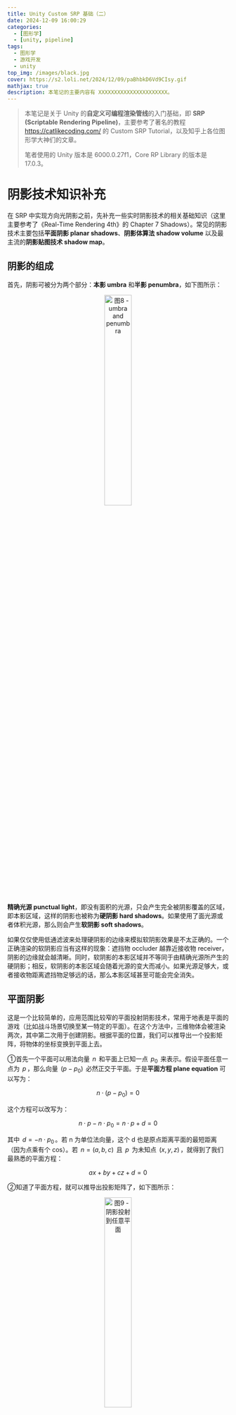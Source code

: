 ```yaml
---
title: Unity Custom SRP 基础（二）
date: 2024-12-09 16:00:29
categories: 
  - [图形学]
  - [unity, pipeline]
tags:
  - 图形学
  - 游戏开发
  - unity
top_img: /images/black.jpg
cover: https://s2.loli.net/2024/12/09/paBhbkD6Vd9CIsy.gif
mathjax: true
description: 本笔记的主要内容有 XXXXXXXXXXXXXXXXXXXXXX。
---
```


> 本笔记是关于 Unity 的**自定义可编程渲染管线**的入门基础，即 **SRP (Scriptable Rendering Pipeline)**，主要参考了著名的教程 https://catlikecoding.com/ 的 Custom SRP Tutorial，以及知乎上各位图形学大神们的文章。  
>    
> 笔者使用的 Unity 版本是 6000.0.27f1，Core RP Library 的版本是 17.0.3。

# 阴影技术知识补充
在 SRP 中实现方向光阴影之前，先补充一些实时阴影技术的相关基础知识（这里主要参考了《Real-Time Rendering 4th》的 Chapter 7 Shadows）。常见的阴影技术主要包括**平面阴影 planar shadows**、**阴影体算法 shadow volume** 以及最主流的**阴影贴图技术 shadow map**。

## 阴影的组成
首先，阴影可被分为两个部分：**本影 umbra** 和**半影 penumbra**，如下图所示：  

<div  align="center">  
<img src="https://s2.loli.net/2024/12/16/zhkS4t928eCTGlY.jpg" width = "35%" height = "35%" alt="图8 - umbra and penumbra"/>
</div>

**精确光源 punctual light**，即没有面积的光源，只会产生完全被阴影覆盖的区域，即本影区域，这样的阴影也被称为**硬阴影 hard shadows**。如果使用了面光源或者体积光源，那么则会产生**软阴影 soft shadows**。

如果仅仅使用低通滤波来处理硬阴影的边缘来模拟软阴影效果是不太正确的。⼀个正确渲染的软阴影应当有这样的现象：遮挡物 occluder 越靠近接收物 receiver，阴影的边缘就会越清晰。同时，软阴影的本影区域并不等同于由精确光源所产生的硬阴影；相反，软阴影的本影区域会随着光源的变大而减小。如果光源足够大，或者接收物距离遮挡物足够远的话，那么本影区域甚⾄可能会完全消失。

## 平面阴影
这是一个比较简单的，应用范围比较窄的平面投射阴影技术，常用于地表是平面的游戏（比如战斗场景切换至某一特定的平面）。在这个方法中，三维物体会被渲染两次，其中第二次用于创建阴影。根据平面的位置，我们可以推导出一个投影矩阵，将物体的坐标变换到平面上去。

①首先一个平面可以用法向量 $\,n\,$ 和平面上已知一点 $\,p_0\,$ 来表示。假设平面任意一点为 $\,p\,$，那么向量 $\,(p - p_0)\,$ 必然正交于平面。于是**平面方程 plane equation** 可以写为：  

$$ n \cdot (p - p_0) = 0 $$

这个方程可以改写为：  

$$ n \cdot p - n \cdot p_0 = n \cdot p + d = 0 $$

其中 $\,d = -n \cdot p_0\,$。若 n 为单位法向量，这个 d 也是原点距离平面的最短距离（因为点乘有个 cos）。若 $\,n = (a, b, c)\,$ 且 $\,p\,$ 为未知点 $\,(x, y, z)\,$，就得到了我们最熟悉的平面方程：  

$$ ax + by + cz + d = 0 $$

②知道了平面方程，就可以推导出投影矩阵了，如下图所示：  

<div  align="center">  
<img src="https://s2.loli.net/2024/12/16/d4i86AsMTcrX2US.png" width = "35%" height = "35%" alt="图9 - 阴影投射到任意平面"/>
</div>

物体的任意一点 v 我们是知道的，那么 p 就等于（推导过程就不放了）：  

$$ p = l - \cfrac {d + n \cdot l} {n \cdot (v - l)}(v - l) $$

而上述方程可以转换为投影矩阵 M，满足 $\,Mv = p\,$：  

$$ M = \begin{bmatrix} n \cdot l + d - l_xn_x & -l_xn_y & -l_xn_z & -l_xd \\ -l_yn_x & n \cdot l + d - l_yn_y & -l_yn_z & -l_yd \\ -l_zn_x & -l_zn_y & n \cdot l + d - l_zn_z & -l_zd \\ -n_x & -n_y & -n_z & n \cdot l \end{bmatrix} $$

③我们只要将这个矩阵应用到要在平面上投射阴影的物体上，然后再将投影后的物体（即阴影）渲染为深色，并且不接收光照即可。

但是在实践中，阴影可能会被渲染到平面的下面去，简单的解决方案则是对投影平面或者阴影进行偏移。另一种方法则是，先绘制投影平面，然后在关闭 z-buffer 的情况下，再去绘制阴影，最后再渲染投射阴影的物体。如果接受阴影的平面是一个有限的矩形，则阴影有可能会绘制到区域外面，此时可能需要通过 stencil buffer 标记出需要接受阴影的部分作为遮罩，这样就可以只让阴影产生在需要产生的平面上。

当然，也可以将阴影渲染到⼀个纹理中，然后再将其应用到平面上，这个纹理其实是⼀种**光照贴图 light map**。对这个纹理使用卷积（即滤波），可以对硬阴影进行模糊来模拟软阴影效果。我们甚至可以在面光源表面上进行采样，将每个采样点作为⼀个精确光源，并各自渲染一张纹理，将所有的这些图像相加并取平均值，便可以生成地面的阴影纹理，这种方法可以用于获取 ground-truth 图像，以便对其他更快算法的质量进行测试对比。

## 阴影体算法
Shadow Volume 这个方法我就大致提一下，其在实际应用中非常少见。它需要利用 stencil buffer 来进行实现。假设从光源沿着模型边缘拉伸至无限远处，在模型下方的部分称为 shadow volume。可以说，位于 shadow volume 内部的物体，在渲染时具有阴影，在 shadow volume 外部的物体，在渲染时没有阴影，如下图：  

<div  align="center">  
<img src="https://s2.loli.net/2024/12/16/1CZi25wOozsSUrx.jpg" width = "40%" height = "40%" alt="图10 - Shadow Volume"/>
</div>

假设从视点观察场景，从视点发出射线到与场景物体相交的过程中，每当射线穿过了 shadow volume 的正面（即面向观察者的一面）时，我们就让计数器加 1；也就是说，每当射线进入阴影区域时，计数器就会增加。每当光线穿过 shadow volume 的背面时，我们便将相同的计数器减 1，这代表了光线从阴影区域中射出。我们会一直持续这个过程，增加或者减少计数器的值，直到光线击中了场景中的物体。此时，如果计数器大于 0，则说明该像素位于阴影中；如果计数器为 0，则说明该像素位于阴影之外。

具体实现方法比较麻烦，需要生成 shadow volume 的几何体，利用两个 pass 分别绘制 shadow volume 几何体的正面和背面，最后再渲染整个场景。就不在这里详细地阐述了，想了解可以查询 z-pass、z-fail 算法。

## 阴影贴图
### 实现原理
这个就是在[《Unity Shader入门精要》读书笔记（三）](https://ybniaobu.github.io/2023/11/22/2023-11-22-UnityShader3/) 的第八章的 Unity 的阴影小节中提到的 Shadow Map 技术，也是之后自定义 SRP 中要实现的方法，那里主要介绍的是如何写 Shader，故介绍得比较简单。Shadow Map 的实现方法里面也提到过，分为两步：  
**①**从光源出发，构造出光源空间，渲染整个场景，将产生阴影的物体的深度写入到 z-buffer 中，就可以得到代表了最靠近光源的物体深度值的**阴影贴图 shadow map**。  
**②**然后在渲染时，我们根据渲染物体的世界坐标，变换到上一阶段的光源空间坐标，得到光源空间深度，再计算出该点在 shadow map 中的 uv 坐标，采样得到深度值并进行比较，如果在光源空间的深度比 shadow map 中的深度要大，就说明该点处在阴影中，否则就说明不在阴影中。

<div  align="center">  
<img src="https://s2.loli.net/2024/12/16/Q6oJmnNrptLfW2k.jpg" width = "50%" height = "50%" alt="图11 - 存储在纹素 a 处深度值大于点 Va 到光源的深度，因此点 Va 会被照亮；点 Vb 相对于光源的深度要大于存储在纹素 b 处的深度值，因此点 Vb 位于阴影中。"/>
</div>

对于聚光灯而言，其有个天然的**光照视锥体 light frustrum**，故使用透视投影渲染阴影贴图，位于视锥体之外的物体都不会被照亮。但对于方向光（平行光）来说，这个光源的视野无限大，要使用正交投影来渲染阴影贴图，我们需要保证其能够看到场景中的所有物体，即光照视锥体至少要包含整个摄像机视锥体。在实践中，对于方向光会有多个不同等级或不同绘制面积的摄像机，以此实现基于距离的阴影等级划分，从而提高阴影的质量，即**级联阴影 cascade shadow maps，CSM**（后面也会介绍）。如果是点光源，为了能保存各个方向的深度值，一般需要使用 cubemap，其核心问题在于避免在每个面的贴图接缝处出现瑕疵。

### Shadow acne
阴影贴图的阴影质量取决于阴影贴图的分辨率以及 zbuffer 的数值精度。在采样阴影贴图时，一个纹素代表着一个小范围区域的深度，从而导致一种交替黑线样式的锯齿问题。这个现象称为**自阴影走样 self-shadow aliasing** 或者**阴影痤疮 shadow acne**，如下图所示：  

<div  align="center">  
<img src="https://s2.loli.net/2024/12/17/efnDVCU5Qo7YjcI.jpg" width = "30%" height = "30%" alt="图12 - shadow acne"/>
</div>

产生这个现象的原因是，阴影贴图受限于分辨率，一定范围内不同的点可能会从阴影贴图采样得到同一个值。比如下图中，每个斜坡代表阴影贴图一个单独的纹理像素。可以看到，一个小范围的特定区域都可能采样得到同一个深度值，而这个特定区域的深度一部分比采样得到的深度大，一部分比采样得到的深度小，从而导致了图片中的条纹样式。

<div  align="center">  
<img src="https://s2.loli.net/2024/12/17/GrFIpwYK4Z7OT6M.png" width = "50%" height = "50%" alt="图13 - shadow acne 的原因"/>
</div>

常见的解决这个问题的方法是**阴影偏移 shadow bias**，又分为**深度偏移 Constant bias/Depth bias**、**斜率偏移 Slope bias/Slope scaled depth bias**、**法线偏移 Normal bias**：  

<div  align="center">  
<img src="https://s2.loli.net/2024/12/17/aCWD5EG27FoyqzT.png" width = "50%" height = "50%" alt="图14 - shadow bias"/>
</div> 

***①Constant bias/Depth bias***  
这个方法就是将阴影贴图的深度添加一个常量（增加深度就是沿着光照方向增加距离），故称为 Constant bias 或 Depth bias。这个方法比较简单，但是仍然可能会在斜平面上产生问题。斜面角度较大，固定的偏移值就越容易产生问题，如下图所示：  

<div  align="center">  
<img src="https://s2.loli.net/2024/12/17/KmPMsCqFYgRB1pH.jpg" width = "55%" height = "55%" alt="图15 - 图中的灰色的竖线代表阴影贴图的像素中心。左图中，如果没有添加偏移，那么蓝色和橙色样本将会被错误地认为处于阴影中，因为与对应的阴影贴图深度相比，它们距离光源更远。中图使用了 Depth bias，但是此时蓝色样本仍然会被认为处于阴影中，因为斜率高需要的偏移量更大。右图中，在构建阴影贴图的时候，会根据斜率，对其偏移量进行修正，即 Slope scaled depth bias。"/>
</div> 

***②Slope bias/Slope scaled depth bias***  
如上所说，表面相对于光源的倾斜角度越大，所需要的偏移量也就越大，所以我们可以将偏移量修正为与光源方向和表面法线之间夹角的正切值 $\,tan \theta\,$（即斜率）成正比，公式如下。但是有个问题就是，当表面和光源呈掠射夹角（90°）时，正切值接近于无限大，故需要为偏移值设置一个最大值。

$$ offset = \cfrac {frustrumSize} {shadowmapSize} * tan(\theta) * Slope\,\,bias $$

frustrumSize 是光源视锥体的大小，其除以 shadowmapSize 就是阴影贴图的一个纹素在世界空间的大小，通常情况下，需要半个纹素的偏移，故可以将 Slope bias 设置为 0.5。

***③Normal bias***  
顾名思义，就是将阴影投射体沿着物体表面的法线偏移，移动的距离与光源方向和表面法线之间夹角的正弦值 $\,sin \theta\,$ 成正比，公式如下。这个操作不仅改变了样本的深度值，还改变了它在阴影贴图上的 uv 值。

$$ offset = \cfrac {frustrumSize} {shadowmapSize} * sin(\theta) * Normal\,\,bias $$

> Unity 的 HDRP 中使用了 Normal bias + Slope scaled depth bias 的设置，UE5 使用了 Constant bias + Slope scaled depth bias。

当然，我们的 bias 值也不能设置得过大，否则会出现的**漏光 light leak** 或者 **Peter Panning** 问题，即物体看起来像是悬浮在表⾯上方一样。

Depth bias 和 Slope scaled depth bias 可以通过硬件实现也可以通过软件实现，比如在 DirectX 中可以在合并输出阶段设置这两个参数以及 DepthBiasClamp（允许的最大深度偏移量），计算过程如下：  

$$ Bias = (float)DepthBias * r + SlopeScaledDepthBias * MaxDepthSlope $$

其中 r 跟深度缓冲区位数有关，比如 24 位，r = 1 / 2^24。

至于 Normal bias 就只能通过软件实现了。添加 bias 可以在生成 shadow map 阶段完成，也可以在阴影计算阶段。生成 shadow map 时，可以在 vertex shader 中通过反向添加 bias 的方式来偏移计算处的 shadow map 深度值，这样在采样阴影时，就无需考虑计算偏移的问题。

### Shadow aliasing
**阴影走样 Shadow aliasing** 泛指阴影贴图中的纹素覆盖大量像素，从而导致的块状阴影问题，如下图所示：  

<div  align="center">  
<img src="https://s2.loli.net/2024/12/17/FkchHlBNsbTE3i8.jpg" width = "30%" height = "30%" alt="图16 - 阴影走样"/>
</div> 

提高阴影贴图的分辨率可以减少块状阴影的出现，但是需要额外的内存开销。其他解决方案有如下一些技术：  

#### 透视变形 perspective warping
这些算法，通过修改光照空间的投影矩阵，试图将光源的采样率与相机的采样率进行更好地匹配，包括透视阴影贴图 perspective shadow map，PSM、梯形阴影贴图 trapezoidal shadow maps，TSM 和光源空间透视阴影贴图 light space perspective shadow map，LiSPSM。这类技术被统称为**透视变形 perspective warping** 方法。这些矩阵扭曲 matrix-warping 算法的一个优点就是，除了对光源的投影矩阵进行修改之外，不需要进行其他额外的工作。

这类方式虽然使用起来简单，但是有很多无法处理的特殊情况，比如观察方向和光照方向完全相同时，这类方式就完全无法发挥作用。而且在摄影机移动时，这种方式非常的不稳定。由于这类方法的应用较少，就不在这里深入讲解相关的原理和实现。

#### 级联阴影 cascade shadow
**级联阴影贴图 cascade shadow maps，CSM** 是目前最常见的提高阴影贴图精度的手段。其实现思想是：将视锥体划分成若干个区域，对于每个划分后的视锥体区域，光源都可以生成一个包裹该区域的视锥体，各自生成一个阴影贴图，并用纹理图集 texture atlas 或纹理数组 texture array 将不同区域的阴影贴图打包成一个较大的纹理对象。

> 随着 **Virtual Texture** 技术的推广，Virtual Shadow Map 技术很有可能是未来的主流方向，建议去额外了解。

<div  align="center">  
<img src="https://s2.loli.net/2024/12/17/SzYQgKfjGr2Edoa.jpg" width = "35%" height = "35%" alt="图17 - CSM"/>
</div> 

在不同的阴影贴图之间划分深度的范围的任务，被称为 **z 划分（z-partitioning）**，其中一种方法是使用对数划分方法，从理论上来说是最佳方案，即满足：  

$$ r = \sqrt[c] {\cfrac{f}{n}} $$

其中 $\,n\,$ 是整个场景视锥体的近裁剪平面，$\,f\,$ 是整个场景视锥体的远裁剪平面；$\,c\,$ 是阴影贴图的数量，$\,r\,$ 是最终生成的比例。比如取 $\,n = 1, f = 1000, c = 3\,$，这样划分出来的三级 CSM 就是 1-10，10-100， 100-1000。但是如果我们这样来划分，最近处 1-10 这个范围的 CSM 划分，物体太少，反而会导致 shadowmap 空间的浪费。因此在实践中，常常会结合对数划分和其他划分手段来使用，或者直接由用户手动设置相应的比例值。

在使用 CSM 时，为了进一步提高算法的效率和质量，可以降低远处 CSM 的更新频率，位于较远处的阴影不需要每帧都进行更新，或者对于静态物体的阴影贴图在帧与帧之间重复使用。比如在原神中，共有八级的 CSM，前四级是每帧都更新的，后四级采用轮流更新的方式，这样相当于每帧更新 5 个等级的 CSM。

#### PCF
对阴影贴图进行简单的扩展就可以获得质量不错的伪软阴影效果，还有抗锯齿的功能。比如**百分比接近滤波 Percentage-Closer Filtering，PCF** 技术，其原理就是在对阴影贴图采样时，检索 4 个最近的样本，先将它们与表面深度进行比较，然后在对比较的结果 0 或 1 进行插值，这种过滤的结果会产生人为的软阴影。

现在的图形 API 都直接提供周围四点采样的加权 PCF 深度测试，比如 DirectX 的 `SampleCmpLevelZero` 且采样器选择 Linear 的过滤器。但是硬件的实现只采样 2 × 2 的像素点，仍然不够解决锯齿问题，此时可以再使用软件的实现将采样点范围扩大并增加采样点的个数，一种常见的解决方案是使用一个预先计算好的**泊松分布 Poisson distribution** 来对区域进行采样。为了使结果进一步平滑，还可以对采样点位置进行旋转，这样每两个相邻的像素点，采样的模式都是不同的，可以有效地平滑半影区域。  

<div  align="center">  
<img src="https://s2.loli.net/2024/12/18/1CrZqidpjaoPYUv.png" width = "50%" height = "50%" alt="图18 - 左图展示了 4 × 4 最近邻采样的 PCF 结果；圆盘中展示的是包含了 12 个点的泊松分布，使用这个分布对阴影贴图进行采样，获得第二张图。在第三张图中，采样模式围绕中心进行逐像素的随机旋转。"/>
</div>

PCF 会有如下几个问题：①自阴影问题（阴影痤疮）和漏光问题（Peter Panning）在 PCF 中会变得更加糟糕，需要手动调整各种偏移量；②由于每个采样区域的宽度保持不变，因此阴影会表现出均匀柔和的外观，即所有阴影区域都具有相同的半影宽度。它在某些情况下是可以接受的，但是在遮挡物和接收物相接触的地方，会表现得不太合理。

#### PCSS
**百分比接近软阴影 percentage-closer soft shadow，PCSS**，是目前比较主流的实时软阴影技术。本质上是 PCF 的扩展，PCF 的阴影区域具有相同的半影宽度，而 PCSS 试图通过计算阴影到遮挡物和光源距离，来决定采样区域的宽度，从而达到可变宽度的软阴影效果，其方程如下：  

$$ w_{Penumbra} = w_{Light} \cfrac {d_r - d_o} {d_o} $$

这个公式其实就是相似三角形，$\,d_r\,$ 是接受物到光源的距离，$\,d_o\,$ 是遮挡物到光源的平均距离，$\,w_{Light}\,$ 是光源的长度，$\,w_{Penumbra}\,$ 是半影的宽度。计算出采样区域的宽度后，根据它来动态调整采样的数量和滤波核的大小。PCSS 本身解决的问题是使用点光源模拟面光源的效果，因为本身点光源只会产生硬阴影，而使用面光源来生成 Shadow Map 存在着诸多困难。因此这里光源的宽度其实取决于渲染时假想的面光源宽度。

#### 过滤阴影贴图
这类方法都是对阴影贴图进行预过滤来得到软阴影效果。常见的有如下几种技术：**方差阴影贴图 variance shadow map，VSM**、**卷积阴影贴图 convolution shadow map，CSM**、**指数阴影贴图 Exponential Shadow Map，ESM**。对这些技术有兴趣可以看看这篇文章： https://developer.download.nvidia.com/presentations/2008/GDC/GDC08_SoftShadowMapping.pdf 。

这些技术的具体实现逻辑就不在这里阐述了。总之，对阴影贴图进行过滤可以被认为是一种廉价形式的 PCF，它只需要很少的样本。与 PCF 一样，这样产生的阴影具有恒定的半影宽度。这些滤波方法还可以与 PCSS 一起使用，从而提供可变宽度的半影效果。

#### Contact shadow
**接触阴影 Contact shadow** 主要是阴影贴图的一个补充，它是一个屏幕空间技术，contact shadow 会 raymarching 采样 depth buffer 一段很小的距离，来补充阴影效果。接触阴影也可以缓解 bias 导致的物体底部漏光问题。

另外一个使用场景是配合视差贴图，使用视差贴图时，阴影贴图没法精确地计算出相应的偏移值，使用 contact shadow 能补充地面的遮挡关系。

### 屏幕空间阴影贴图
屏幕空间阴影的实现是延迟渲染里面阴影的常见实现方法。延迟渲染中的光照计算绝大部分都是在屏幕空间里进行的，同样也包括阴影，实现主要有这么几个步骤：  
①首先得到从当前摄像机处观察到的深度纹理，在延迟渲染里这张深度图本来就有；  
②然后再从光源出发得到从该光源处观察到的深度纹理，也被称为这个光源的阴影贴图；  
③然后在屏幕空间做一次阴影收集计算 Shadows Collector，这次计算会得到一张屏幕空间阴影纹理。这个过程概括来说就是把每一个像素根据它在摄像机深度纹理中的深度值得到世界空间坐标，再把它的坐标从世界空间转换到光源空间中，和光源的阴影贴图里面的深度值对比，如果大于，那么就说明光源无法照到，在阴影内；  
④最后，在正常渲染物体为它计算阴影的时候，只需要按照当前处理的 fragment 在屏幕空间中的位置对屏幕空间阴影图采样就可以了。

# 方向光阴影
这里只实现方向光（平行光）的阴影，点光灯和聚光灯在后面的章节。

## 阴影贴图设置
教程中使用 texture atlas 来实现 cascade shadow（我会在之后自己的实现中会改为 texture array），就是将一张贴图分为多个 tiles，如下图所示（假设 4 个平行光以及 4 级联级阴影）：  

<div  align="center">  
<img src="https://s2.loli.net/2024/12/18/2aSADU1GTNnC9yR.png" width = "35%" height = "35%" alt="图19 - Shadow atlas"/>
</div> 

所以我们要先在 RenderPipelineAsset 中提供相关参数，让我们可以更改阴影贴图的相关设置（阴影质量相关参数在后面的小节里）。这些参数有：最大阴影距离、Shadow atlas 的分辨率、联级阴影的级数以及每级的比例、阴影的淡出、联级阴影的淡出。

``` C#
public enum TextureSize 
{
    _256 = 256, _512 = 512, _1024 = 1024,
    _2048 = 2048, _4096 = 4096, _8192 = 8192
}

[Min(0.0f)] public float maxShadowDistance = 100.0f;
public TextureSize directionalShadowAtlas = TextureSize._1024;
[Range(1, 4)] public int cascadeCount = 4;
[Range(0f, 1f)] public float spiltRatio1 = 0.1f, spiltRatio2 = 0.25f, spiltRatio3 = 0.5f;
[Range(0.001f, 1f)] public float distanceFade = 0.1f;
[Range(0.001f, 1f)] public float cascadeFade = 0.1f;
```

因为方向光是正交投影，理论上可以看到场景内的所有东西，所以我们需要给它个最大阴影距离来确定正交投影矩阵的大小。而联级阴影的级数就是对最大阴影距离的划分来确定各级的正交投影矩阵。阴影的距离淡出和联级阴影淡出是为了防止阴影在最大阴影距离的时候突然消失而感到突兀。

有了最大阴影距离，我们需要将这个参数传递给 `ScriptableCullingParameters`，以便让 `ScriptableRenderContext.Cull()` 执行剔除操作，如下：  

``` C#
if (!camera.TryGetCullingParameters(out ScriptableCullingParameters cullingParameters)) return;
cullingParameters.shadowDistance = Mathf.Min(m_Asset.maxShadowDistance, camera.farClipPlane);
m_Data.cullingResults = m_Data.context.Cull(ref cullingParameters);
```

因为阴影若超过远裁切平面的范围不管怎么样都看不到，故传递进 `maxShadowDistance` 和 `farClipPlane` 的较小值。`ScriptableCullingParameters` 的其他参数建议去官方文档好好看看。

## Cascade Shadow Maps 的实现
### 实现原理
理论上来说，我们要先将摄像头放到方向光源上并计算光源的 view matrix 和 projection matrix，然后在渲染阴影贴图使用光源的 VP 矩阵。渲染完成后，还需要将光源 VP 矩阵传递给 Shader，以便将像素转换至光源空间中，并在阴影贴图采样做对比。但是现在阴影贴图被分为了多个块，采样点需要更改，所以我们需要对光源 VP 矩阵进行修改。

我们可以通过 Unity 的一个黑盒 API `CullingResults.ComputeDirectionalShadowMatricesAndCullingPrimitives()` 计算出来光源的 VP 矩阵，假设它为 $\,m\,$。世界空间像素经过光源空间的 VP 矩阵，得到的是裁切空间的坐标，且 x、y、z 分量范围都是 [-1, 1]，不需要透视除法，因为是正交投影。首先我们要先将裁切空间的坐标，转换至屏幕空间的坐标（阴影贴图的 uv 坐标）以便采样，就是将 x、y、z 值从 [-1, 1] 映射至 [0, 1]，即先乘 0.5 再加上 0.5，本质上就是个缩放加平移矩阵：  

$$ \begin{bmatrix} 1 & 0 & 0 & 0.5 \\ 0 & 1 & 0 & 0.5 \\ 0 & 0 & 1 & 0.5 \\ 0 & 0 & 0 & 1 \end{bmatrix} \begin{bmatrix} 0.5 & 0 & 0 & 0 \\ 0 & 0.5 & 0 & 0 \\ 0 & 0 & 0.5 & 0 \\ 0 & 0 & 0 & 1 \end{bmatrix} \begin{bmatrix} m_{00} & m_{01} & m_{02} & m_{03} \\ m_{10} & m_{11} & m_{12} & m_{13} \\ m_{20} & m_{21} & m_{22} & m_{23} \\ m_{30} & m_{31} & m_{32} & m_{33} \end{bmatrix} = \begin{bmatrix} 0.5m_{00} + 0.5m_{30} & 0.5m_{01} + 0.5m_{31} & 0.5m_{02} + 0.5m_{32} & 0.5m_{03} + 0.5m_{33} \\ 0.5m_{10} + 0.5m_{30} & 0.5m_{11} + 0.5m_{31} & 0.5m_{12} + 0.5m_{32} & 0.5m_{13} + 0.5m_{33} \\ 0.5m_{20} + 0.5m_{30} & 0.5m_{21} + 0.5m_{31} & 0.5m_{22} + 0.5m_{32} & 0.5m_{23} + 0.5m_{33} \\ m_{30} & m_{31} & m_{32} & m_{33} \end{bmatrix} $$  

我们可以弄一个 Utility 的静态类，专门存储这类函数：  

``` C#
public static Matrix4x4 GetWorldToDirLightScreenMatrix(Matrix4x4 vp)
{
    if (SystemInfo.usesReversedZBuffer)
    {
        vp.m20 = -vp.m20;
        vp.m21 = -vp.m21;
        vp.m22 = -vp.m22;
        vp.m23 = -vp.m23;
    }
    
    vp.m00 = 0.5f * (vp.m00 + vp.m30);
    vp.m01 = 0.5f * (vp.m01 + vp.m31);
    vp.m02 = 0.5f * (vp.m02 + vp.m32);
    vp.m03 = 0.5f * (vp.m03 + vp.m33);
    vp.m10 = 0.5f * (vp.m10 + vp.m30);
    vp.m11 = 0.5f * (vp.m11 + vp.m31);
    vp.m12 = 0.5f * (vp.m12 + vp.m32);
    vp.m13 = 0.5f * (vp.m13 + vp.m33);
    vp.m20 = 0.5f * (vp.m20 + vp.m30);
    vp.m21 = 0.5f * (vp.m21 + vp.m31);
    vp.m22 = 0.5f * (vp.m22 + vp.m32);
    vp.m23 = 0.5f * (vp.m23 + vp.m33);
    
    return vp;
}
```

需要注意的是，要判断一下是否开启了 Reversed-Z，若开启了需要翻转一下 vp 矩阵的第三列。接下来就是对阴影贴图进行切分，本质上还是进行了一次缩放和平移，我们只对 x、y 值进行缩放和平移，不能改变 z 值，因为不能改变深度：  

$$ \begin{bmatrix} scale & 0 & 0 & offset \\ 0 & scale & 0 & offset \\ 0 & 0 & 1 & 0\\ 0 & 0 & 0 & 1 \end{bmatrix} \begin{bmatrix} m_{00} & m_{01} & m_{02} & m_{03} \\ m_{10} & m_{11} & m_{12} & m_{13} \\ m_{20} & m_{21} & m_{22} & m_{23} \\ m_{30} & m_{31} & m_{32} & m_{33} \end{bmatrix} = \begin{bmatrix} scale \times m_{00} + offset \times m_{30} & \cdots & \cdots & scale \times m_{03} + offset \times m_{33} \\ scale \times m_{10} + offset \times m_{30} & \cdots & \cdots & scale \times m_{13} + offset \times m_{33} \\ m_{20} & m_{21} & m_{22} & m_{23} \\ m_{30} & m_{31} & m_{32} & m_{33} \end{bmatrix} $$

写成函数如下：  

``` C#
public static Matrix4x4 GetWorldToTiledDirLightScreenMatrix(Matrix4x4 vp, Vector2 offset, float scale = 1.0f)
{
    Matrix4x4 vps = GetWorldToDirLightScreenMatrix(vp);
    
    vps.m00 = vps.m00 * scale + offset.x * vps.m30;
    vps.m01 = vps.m01 * scale + offset.x * vps.m31;
    vps.m02 = vps.m02 * scale + offset.x * vps.m32;
    vps.m03 = vps.m03 * scale + offset.x * vps.m33;
    vps.m10 = vps.m10 * scale + offset.y * vps.m30;
    vps.m11 = vps.m11 * scale + offset.y * vps.m31;
    vps.m12 = vps.m12 * scale + offset.y * vps.m32;
    vps.m13 = vps.m13 * scale + offset.y * vps.m33;
    
    return vps;
}
```

我们可以计算阴影贴图的各个 tile 的变换矩阵后。接下来就是我们如何切分阴影贴图，并传递相关数据给 Shader ，以便采样 Shadow Atlas，毕竟我们要传递多个矩阵。

### CPU 中具体实现
首先要设定需要有多少个方向光能投射阴影，教程里假设最大方向光数量跟最大能投射阴影的方向光数量是一致的，即 4 个方向光都能投射阴影。再加上最多 4 个联级阴影级数，最大一共 16 个 tiles。故我们需要以下额外的参数以便传递给 Shader：  

``` C#
private const int m_MaxCascadeCount = 4;

private static int m_DirLightShadowDataId = Shader.PropertyToID("_DirectionalLightShadowData");
private static int m_DirShadowMapID = Shader.PropertyToID("_DirectionalShadowMap");
private static int m_DirShadowMatricesID = Shader.PropertyToID("_DirectionalShadowMatrices");
private static int m_CascadeCountID = Shader.PropertyToID("_CascadeCount");
private static int m_CascadeCullingSpheresID = Shader.PropertyToID("_CascadeCullingSpheres");
private static int m_ShadowDistanceFadeID = Shader.PropertyToID("_ShadowDistanceFade");

private Vector4[] m_DirLightShadowData = new Vector4[m_MaxDirLightCount];
private Matrix4x4[] m_DirShadowMatrices = new Matrix4x4[m_MaxDirLightCount * m_MaxCascadeCount];
private Vector4[] m_CascadeCullingSpheres = new Vector4[m_MaxCascadeCount];

struct ShadowingDirLight
{
    public int visibleLightIndex;                   
}
private int m_ShadowingDirLightCount;     
private ShadowingDirLight[] m_ShadowingDirLights = new ShadowingDirLight[m_MaxDirLightCount];
```

参数说明：  
①`m_MaxCascadeCount` 即最大级联阴影级数；   
②`_DirectionalLightShadowData` 是个向量数组，记录的是每盏方向光的一些阴影信息，x 记录该盏方向光的阴影强度，y 记录的是它在阴影贴图的 tiles 起始序号，比如说它是第二盏方向光，设定阴影联级级数为 4，那么它的起始位置为 4。zw 暂时没有信息，在阴影质量小节会添加；  
③`_DirectionalShadowMatrices` 就是上面提到的修改过的光源 VP 矩阵，一共最多可能要传递 16 个矩阵，一个 tile 一个矩阵；  
④`_CascadeCount` 指我们在 Asset 设置的阴影联级级数，和最大级联阴影级数不是一个数字，最大永远是 4；  
⑤`_CascadeCullingSpheres` 存放的是每个阴影联级级数的剔除球的中心位置（x、y、z）以及半径（w）。剔除球是 Unity 用来决定每个级数的具体覆盖范围的，也是用来决定采样哪个 tile 的依据，故需要传递至 Shader。之后也会提到；  
⑥`_ShadowDistanceFade` 的 x 存放最大阴影距离的倒数，y 存放 distanceFade 的倒数，z 存放 cascadeFade 的一个方程式结果，w 暂时没有信息；  
⑦`m_ShadowingDirLightCount` 是用来记录有多少方向光投射阴影，在场景中可能有 3 盏方向光，但只有 2 盏投射阴影。而 `ShadowingDirLight` 则是记录每盏投射阴影的方向光的一些信息的，包含它在所有可见光中的序号，方便我们索引到方向光的某些参数。其他信息在阴影质量小节会添加。

***一、首先记录并传递 `_DirectionalLightShadowData`***  
我们可以在方向光章节的 `SetupDirectionalLights()` 函数中做这件事情，上个章节遍历了所有可见光 visibleLights，当可见光为方向光时，记录下来方向光的方向和颜色，然后传递给 Shader。我们同样在遍历可见光的循环内，判断可见光为方向光后，判断可见方向光是否开启了阴影、阴影强度是否不为 0、以及可见光是否能影响到开启了阴影投射的物体。若是，则认为它是投影阴影的方向光 ShadowingDirLight，并记录下它的可见光序号。同时在 m_DirLightShadowData 中，记录它的阴影强度和 tiles 起始序号，如下：  

``` C#
private void SetupDirectionalLights(YRenderPipelineAsset asset, ref PipelinePerFrameData data)
{
    ...
    m_ShadowingDirLightCount = 0;
    for (int i = 0; i < visibleLights.Length; i++)
    {
        ...
        if (visibleLight.lightType == LightType.Directional)
        {
            if (visibleLight.light.shadows != LightShadows.None 
                && visibleLight.light.shadowStrength > 0f
                && data.cullingResults.GetShadowCasterBounds(i, out Bounds outBounds))
            {
                m_ShadowingDirLights[m_ShadowingDirLightCount] = new ShadowingDirLight 
                {
                    visibleLightIndex = i
                };
                
                m_DirLightShadowData[m_DirLightCount] = new Vector2(visibleLight.light.shadowStrength, 
                    asset.cascadeCount * m_ShadowingDirLightCount);
                m_ShadowingDirLightCount++;
            }
            else
            {
                m_DirLightShadowData[m_DirLightCount] = Vector2.zero;
            }
                
            ...
        }
    }
    
    ...
    data.buffer.SetGlobalVectorArray(m_DirLightShadowDataId, m_DirLightShadowData);
}
```

`CullingResults.GetShadowCasterBounds()` API 判断光源是否影响到了开启了阴影投射的物体，它的输出参数返回包含了所有阴影投射的物体的 AABB 包围盒，我们用不到这个参数。`m_DirLightShadowData` 里的数据根据方向光的序号保存的，所以在 Shader 里使用时也要根据方向光的序号获取。当方向光没开启阴影等，`m_DirLightShadowData` 对应的数据都为 0。

***二、创建 Shadow Atlas：`_DirectionalShadowMap`***  
我们要新写一个 `RenderToDirShadowMap` 函数，并在 RenderPipeline 脚本的 `Render()` 方法中调用它。在这个函数中我们要先调用 `CommandBuffer.GetTemporaryRT()` 创建一个临时的 render texture 用于渲染出阴影贴图，然后把它设置为 RenderTarget，设置好后，别忘了 ClearRenderTarget：  

``` C#
private void RenderToDirShadowMap(YRenderPipelineAsset asset, ref PipelinePerFrameData data)
{
    if (m_ShadowingDirLightCount > 0)
    {
        data.buffer.GetTemporaryRT(m_DirShadowMapID, 
            asset.directionalShadowAtlas, asset.directionalShadowAtlas, 
            32, FilterMode.Bilinear, RenderTextureFormat.Shadowmap);
        
        data.buffer.SetRenderTarget(
            new RenderTargetIdentifier(m_DirShadowMapID),
            RenderBufferLoadAction.DontCare, RenderBufferStoreAction.Store
        );
    
        data.buffer.ClearRenderTarget(true, false, Color.clear);
    }
    else
    {
        //这部分可以不要
        data.buffer.GetTemporaryRT(m_DirShadowMapID, 
            1, 1, 32, FilterMode.Bilinear, RenderTextureFormat.Shadowmap);
    }
}
```

上述代码中 `CommandBuffer.GetTemporaryRT()` 传入 shader 参数的 ID 后，会将这个临时的 RT 设置为 ID 对应的 shader 全局变量。参数 32 设置的是深度缓冲的位数（比特），可以设置为 0、16、24、32，我们希望阴影贴图的精度高，所以设置为 32 位。Render Texture 的类型可以设置为 `RenderTextureFormat.Shadowmap` 或者 `RenderTextureFormat.Depth`，两者的区别在于 Unity 认为 shadowmap 类型的 Render Texture 只需要比较，不需要获取深度值，因此以 ShadowMap 类型创建的 RT，其采样器会设置为比较采样器（后面会提到），有些显卡可能不支持比较采样器。而且之后做 PCFF 的时候需要获取深度值，所以我认为使用 `RenderTextureFormat.Depth` 会更好一点。还有就是，临时 RT 虽然会在最终执行完所有 CommandBuffer 自动释放，但是最好还是使用 `CommandBuffer.ReleaseTemporaryRT()` 函数手动释放资源。

如果场景中没有投射阴影的方向光，理论上我们可以不生成阴影贴图，但是这样做会导致 WebGL 2.0 出问题，因为 WebGL 2.0 将纹理和采样器绑定到了一起，如果加载了 Shader 但是少了一张贴图，而默认的贴图和阴影采样器并不兼容，所以就会产生错误。为了避免错误，可以设置一个 1 × 1 的阴影贴图。如果不需要支持 WebGL 2.0 可以直接去掉这段代码。

`CommandBuffer.SetRenderTarget()` 中的参数 `RenderBufferLoadAction` 设置的是当 RenderTarget 加载时候的行为，可以选择 Load、Clear、DontCare，我们不在乎 RenderTarget 的初始状态，因为我们之后会立即 ClearRenderTarget，故选择 `RenderBufferLoadAction.DontCare`；而参数 `RenderBufferStoreAction` 因为我们需要保留阴影信息，所以选择 `RenderBufferStoreAction.Store`。至于 `CommandBuffer.ClearRenderTarget()` 清除深度缓冲即可。

***三、渲染至 Shadow Atlas***  
设置好 Render Target 后，我们要创建并提交绘制指令，因为要对多个方向光的每个 cascade 进行绘制，可以通过一个循环来遍历所有投影阴影的方向光进行多次绘制，如下：  

``` C#
data.buffer.ClearRenderTarget(true, false, Color.clear);
                
for (int i = 0; i < m_ShadowingDirLightCount; i++) 
{
    RenderToDirShadowMapTile(asset,ref data, i);
}
```

在 `RenderToDirShadowMapTile()` 这个函数中，我们首先要创建一个 `ShadowDrawingSettings` 的结构体，以便在后面传递给 `ScriptableRenderContext.CreateShadowRendererList()` 方法，之后再利用一个循环遍历设定的阴影联级级数，调用 `CullingResults.ComputeDirectionalShadowMatricesAndCullingPrimitives()` 对每个级数计算对应的光照空间下的 VP 矩阵以及阴影联级对视锥体的一个划分数据 `ShadowSplitData`。之后就是计算并设置绘制区域，传递给 Shader 数据，将计算出来的 VP 矩阵设置好后调用渲染指令 `DrawRendererList`，代码如下：  

``` C#
private void RenderToDirShadowMapTile(YRenderPipelineAsset asset, ref PipelinePerFrameData data, int shadowingDirLightIndex)
{
    ShadowingDirLight shadowingDirLight = m_ShadowingDirLights[shadowingDirLightIndex];
    ShadowDrawingSettings shadowDrawingSettings = 
        new ShadowDrawingSettings(data.cullingResults, shadowingDirLight.visibleLightIndex);
    
    int tilesCount = asset.cascadeCount * m_ShadowingDirLightCount;
    int split = tilesCount <= 1 ? 1 : tilesCount <= 4 ? 2 : 4;
    int tileSize = asset.directionalShadowAtlas / split;
    int cascadeCount = asset.cascadeCount;
    Vector3 ratios = asset.SpiltRatios;
    
    for (int i = 0; i < cascadeCount; i++)
    {
        data.cullingResults.ComputeDirectionalShadowMatricesAndCullingPrimitives(
            shadowingDirLight.visibleLightIndex, i, cascadeCount, ratios, tileSize, 0f,
            out Matrix4x4 viewMatrix, out Matrix4x4 projectionMatrix, out ShadowSplitData splitData);
        shadowDrawingSettings.splitData = splitData;

        if (shadowingDirLightIndex == 0)
        {
            Vector4 cullingSphere = splitData.cullingSphere;
            cullingSphere.w *= cullingSphere.w;
            m_CascadeCullingSpheres[i] = cullingSphere;
        }
        
        int tileIndex = shadowingDirLightIndex * cascadeCount + i;
        Vector2 tileOffset = new Vector2(tileIndex % split, tileIndex / split);
        data.buffer.SetViewport(new Rect(
            tileOffset.x * tileSize, tileOffset.y * tileSize, tileSize, tileSize
        ));

        m_DirShadowMatrices[tileIndex] = ShadowUtility.GetWorldToTiledDirLightScreenMatrix(
            projectionMatrix * viewMatrix, tileOffset / split, 1.0f / split);
        
        data.buffer.SetViewProjectionMatrices(viewMatrix, projectionMatrix);
        RendererList shadowRendererList = data.context.CreateShadowRendererList(ref shadowDrawingSettings);
        data.buffer.DrawRendererList(shadowRendererList);
    }
}
```

①`ShadowDrawingSettings` 描述了使用哪个阴影划分的数据或者设置（splitData）来渲染哪个投射阴影的方向光（visibleLightIndex）。`splitData` 在遍历阴影联级的循环中赋值。这个 `ShadowDrawingSettings.splitData` API 在 Unity 6 中已经被废弃了，虽然仍然可以使用，但 Unity 6 中建议使用 `ScriptableRenderContext.CullShadowCasters()`，之所以换 API 是因为上面的代码阴影剔除（划分）和阴影绘制的工作是在一起的，而新 API 将这两个工作分开进行了。我会在之后自己的实现中修改这部分代码；  
②`tilesCount` 就是 Shadow Atlas 中 tiles 的总数，根据 tiles 的总数判断需要将 Shadow Atlas 划分几次，即 `split`。然后计算出每个 tile 的分辨率 `tileSize`；  
③`CullingResults.ComputeDirectionalShadowMatricesAndCullingPrimitives()` 的主要工作就是对视锥体进行划分，因为方向光是正交投影，它使用多个级数的正交投影的裁切空间立方体对视锥体进行划分，并返回指定级数的裁切空间立方体的相关数据，比如 VP 矩阵，和阴影划分数据 `ShadowSplitData`。这个函数需要的参数我就不详细说明了，具体查看官方文档；  
④我们在 Shader 中通过 `ShadowSplitData` 中的 `cullingSphere` 数据来判断具体采样 Shadow Atlas 的哪个 tile。利用像素点距离球心的距离，跟 cullingSphere.w 球的半径做比较，所以在这里将球的半径平方处理，以减少 Shader 中开平方的性能消耗。`cullingSphere` 就是包含在不同级联阴影级数的裁切空间立方体内的球体，主要目的就是让我们区分采样的范围，如下图；  

<div  align="center">  
<img src="https://s2.loli.net/2024/12/25/8DBFRQ2VIP7AXYJ.png" width = "30%" height = "30%" alt="图20 - Shadow Culling/Split Sphere"/>
</div> 

⑤接下来就是通过 `CommandBuffer.SetViewport()` 来设置每个 tile 在 Shadow Atlas 上的具体渲染区域，`tileIndex` 是每个 tile 的序号，通过序号可以算出每个 tile 的偏移位置，即 `tileOffset`；  
⑥`m_DirShadowMatrices` 就是在实现原理中所说的对矩阵的平移和缩放，调用我们自己写的方法即可；  
⑦最后就是设置渲染矩阵，创建 shadowRendererList 并渲染。这样子经过多次投射阴影方向光的多次 tile 的绘制，就能绘制出整张 Shadow Atlas 了。

渲染指令都处理完毕后，要在 `RenderToDirShadowMap` 函数的最后，传递数据给 Shader:  

``` C#
data.buffer.SetGlobalInt(m_CascadeCountID, asset.cascadeCount);
data.buffer.SetGlobalVectorArray(m_CascadeCullingSpheresID, m_CascadeCullingSpheres);
data.buffer.SetGlobalMatrixArray(m_DirShadowMatricesID, m_DirShadowMatrices);
```

### GPU 中具体实现
***一、ShadowCaster Pass***  
因为 `DrawRendererList(shadowRendererList)` 只会将拥有 ShadowCaster Pass 的物体渲染进阴影贴图，所以我们需要定义这个 pass。在这个 pass 中只需要将深度信息渲染进阴影贴图，所以只需要在顶点着色器做坐标变换即可。像素着色器不用返回任何东西，因为我们不用输出颜色，所以也不需要 SV_TARGET 语义。一个最简单的 ShadowCaster Pass 如下：  

``` C
#ifndef YPIPELINE_SHADOW_CASTER_PASS_INCLUDED
#define YPIPELINE_SHADOW_CASTER_PASS_INCLUDED

#include "../ShaderLibrary/Core/YPipelineCore.hlsl"

struct Attributes 
{
    float4 positionOS   : POSITION;
};

struct Varyings
{
    float4 positionHCS  : SV_POSITION;
};

Varyings ShadowCasterVert(Attributes IN)
{
    Varyings OUT;
    OUT.positionHCS = TransformObjectToHClip(IN.positionOS.xyz);
    return OUT;
}

void ShadowCasterFrag(Varyings input)
{
    
}

#endif
```

同时在 Shader 中要设置其 light mode 为 ShadowCaster：

    Pass
    {
        Tags { "LightMode" = "ShadowCaster" }

        ColorMask 0

        HLSLPROGRAM
        #pragma target 3.5
        
        #pragma vertex ShadowCasterVert
        #pragma fragment ShadowCasterFrag
        
        #include "../ShaderPass/ShadowCasterPass.hlsl"
        ENDHLSL
    }


***二、Shadow sampling***  
我们在 ShaderLibrary 中创建一个 ShadowsLibrary.hlsl 的文件，用于存放采样阴影贴图、计算阴影衰减等函数，方便我们在计算光照时使用。首先我们得在 YPipelineInput.hlsl 中定义几个变量和 CPU 传入的参数匹配：  

    define MAX_CASCADE_COUNT 4

    TEXTURE2D_SHADOW(_DirectionalShadowMap);
    SAMPLER_CMP(sampler_linear_clamp_compare_DirectionalShadowMap);

    CBUFFER_START(Shadows)
        float4 _DirectionalLightShadowData[MAX_DIRECTIONAL_LIGHT_COUNT];
        float4 _CascadeCullingSpheres[MAX_CASCADE_COUNT];
        float4x4 _DirectionalShadowMatrices[MAX_DIRECTIONAL_LIGHT_COUNT * MAX_CASCADE_COUNT];
        float4 _ShadowDistanceFade;
        int _CascadeCount;
    CBUFFER_END

CBuffer 中的参数之前都有提到过就不重复说明了。这里定义了一张阴影贴图和对应的比较采样器，`TEXTURE2D_SHADOW` 宏在大部分平台上都是 Texture2D，`SAMPLER_CMP` 则是创建 `SamplerComparisonState` 采样器的宏，比较采样器则是用于比较采样，即 `SampleCmp` 或 `SampleCmpLevelZero` 。这两个方法将采样一块纹素区域，对于每个纹素，将其采样出来的深度值与给定比较值进行比较，返回 0 或者 1，最后将这些纹素的每个 0 或 1 结果通过设定的纹理过滤模式混合在一起返回给着色器。比如我们设定的 linear，就是检索 4 个最近的样本进行插值混合，之前的阴影技术知识补充的 PCF 中也有提到过。

接下来在 ShadowsLibrary.hlsl 定义几个函数，首先是坐标变换函数，根据所在 tile 的序号将世界坐标转换到指定 tile 的阴影贴图坐标：  

    float3 TransformWorldToTiledShadowCoord(float3 positionWS, int tileIndex)
    {
        float3 positionTSS = mul(_DirectionalShadowMatrices[tileIndex], float4(positionWS, 1.0)).xyz;
        return positionTSS;
    }

拿到 Tiled Shadow Space（TSS）的坐标后就可以采样阴影贴图了，使用宏 `SAMPLE_TEXTURE2D_SHADOW`，它在大部分平台中等价于 `_DirectionalShadowMap.SampleCmpLevelZero(sampler, positionTSS.xy, positionTSS.z)`，即拿 positionTSS.xy 采样阴影贴图得到深度值，跟计算出来的光源空间的深度值 positionTSS.z 做比较，返回 0 或者 1。函数如下：  

> directX 中可以对 SamplerComparisonState 设置比较函数，通常设置为 LESS_EQUAL，即第三个参数 <= 采样值时返回 1。Unity 的默认情况下也是如此，即 positionTSS.z 小于等于采样阴影贴图得到的深度值时返回 1，即没有阴影，此时 shadowAttenuation 应为 1.0，即没有衰减。

    float SampleShadowMap(float3 positionTSS)
    {
        float shadowAttenuation = SAMPLE_TEXTURE2D_SHADOW(_DirectionalShadowMap, sampler_linear_clamp_compare_DirectionalShadowMap, positionTSS);
        return shadowAttenuation;
    }

然后就是计算 tileIndex 了，首先方向光在阴影贴图的 tiles 的起始序号是由 `_DirectionalLightShadowData.y` 传递进来的，所以我们只需要根据传递进来的 `_CascadeCullingSpheres` 去判断像素所在的 CascadeIndex，这样就可以得到 tileIndex 了，从而采样出阴影值，代码如下：  

    float ComputeCascadeIndex(float3 positionWS)
    {
        float3 vector0 = positionWS - _CascadeCullingSpheres[0].xyz;
        float3 vector1 = positionWS - _CascadeCullingSpheres[1].xyz;
        float3 vector2 = positionWS - _CascadeCullingSpheres[2].xyz;
        float3 vector3 = positionWS - _CascadeCullingSpheres[3].xyz;
        float4 distanceSquare = float4(dot(vector0, vector0), dot(vector1, vector1), dot(vector2, vector2), dot(vector3, vector3));
        float4 radiusSquare = float4(_CascadeCullingSpheres[0].w, _CascadeCullingSpheres[1].w, _CascadeCullingSpheres[2].w, _CascadeCullingSpheres[3].w);
        
        float4 indexes = float4(distanceSquare < radiusSquare);
        indexes.yzw = saturate(indexes.yzw - indexes.xyz);
        return 4.0 - dot(indexes, float4(4, 3, 2, 1));
    }

catlikecoding 教程中是用 for 循环来计算 CascadeIndex 的，我觉得不太好，所以看了看 URP 的阴影实现，就发现了上述不需要 for 循环的计算方式。首先计算像素世界坐标和原点的距离，跟球半径做比较。比如距离比第一个球半径长，比第二个球半径短，那么 indexes 就是 [0, 1, 1, 1]，而我们要获取的 CascadeIndex 应该是 1，即第二个球。使用的方法就是错位相减 [0, 1, 1, 1] - [0, 0, 1, 1] = [0, 1, 0, 0]。那么为什么最后 return 的时候计算 CascadeIndex，不直接 [0, 1, 0, 0] 和 float4(0, 1, 2, 3) 点乘，这样不是可以直接算出 1 吗？是因为若距离比所有球半径大的话，错位相减得到的是 [0, 0, 0, 0]，这样和 float4(0, 1, 2, 3) 点乘算出 0，就会采样到第一个球内了。

得到 CascadeIndex 就可以计算阴影值了，使用传递进来的阴影强度 `_DirectionalLightShadowData.x` 对采样值做插值，如下：  

    float GetDirShadowFalloff(int dirLightIndex, float3 positionWS)
    {
        float shadowStrength = _DirectionalLightShadowData[dirLightIndex].x;

        float cascadeIndex = ComputeCascadeIndex(positionWS);
        float tileIndex = _DirectionalLightShadowData[dirLightIndex].y + cascadeIndex;
        float3 positionTSS = TransformWorldToTiledShadowCoord(positionWS, tileIndex);
        float shadowAttenuation = SampleShadowMap(positionTSS);
        
        return lerp(1.0, shadowAttenuation, shadowStrength);
    }

计算好了，将阴影值结果乘在计算灯光 Irradiance 的函数中，就可以得到如下的阴影：  

<div  align="center">  
<img src="https://s2.loli.net/2024/12/25/DLSjfiwuapI2kQd.png" width = "35%" height = "35%" alt="图21 - 单个方向光的阴影效果"/>
</div> 

可以看到阴影质量非常差，自阴影和阴影走样同时存在，这在接下来的阴影质量小节中解决。最远处的黑色区域，是因为超过了级联阴影最大级数，计算出来的 CascadeIndex 为 4，导致采样超出范围，在下面解决。

### Shadow Fade
***一、剔除超出级联阴影范围区域***  
当像素点距离超过所有的级联阴影的 culling sphere 时，此时 CascadeIndex 计算出来为 4，这样在计算阴影坐标时会得到一个错误的矩阵。为了避免这个问题，可以使用 `step()` 函数，让 `cascadeIndex` 和传入的设定的级联阴影级数 `_CascadeCount` 比较：  

    float GetDirShadowFalloff(int dirLightIndex, float3 positionWS)
    {
        float cascadeIndex = ComputeCascadeIndex(positionWS);
        float shadowStrength = _DirectionalLightShadowData[dirLightIndex].x;
        shadowStrength *= 1 - step(_CascadeCount, cascadeIndex);
        ···
    }

`step(a, b)` 是 a <= b 时为 1，当 _CascadeCount <= cascadeIndex 时，让阴影强度为 0，这样黑色区域就会被剔除。

***二、Distance Fade***  
当在级联阴影最大级数的 culling sphere 边缘时，有时候阴影会瞬间消失，即使在最后一级的 culling sphere 内部。这是因为最后一级的 culling sphere 会有一小部分超出我们设定的最大阴影距离 `maxShadowDistance`。我们可以通过计算像素深度和最大阴影距离做比较，超过最大阴影距离则让阴影强度为 0，效果如下图：  

<div  align="center">  
<img src="https://s2.loli.net/2024/12/25/cEGMwpFDUAv4Iha.png" width = "45%" height = "45%" alt="图22 - 裁切超出最大阴影距离部分的 culling sphere"/>
</div> 

可以看到超出最大阴影距离的部分还是很大的，整体效果看起来也比较突兀。所以我们需要一个渐变效果，取名为 Distance Fade，若最大阴影距离为 m，像素深度为 d，Distance Fade 为 f，则渐变阴影强度为：  

$$ \cfrac {1 - \cfrac {d} {m}} {f} $$

即当深度超过 (1 - f)m 时，开始线性衰减。如果不想要线性可以加个平方什么的。我们通过 `_ShadowDistanceFade` 传递 maxShadowDistance 和 distanceFade 值，如下：  

``` C#
data.buffer.SetGlobalVector(m_ShadowDistanceFadeID, new Vector4(1.0f / asset.maxShadowDistance, 1.0f / asset.distanceFade));
```

再在 ShadowsLibrary.hlsl 中的 `GetDirShadowFalloff` 计算渐变阴影强度：  

    float GetDirShadowFalloff(int dirLightIndex, float3 positionWS)
    {
        ...
        float depth = -TransformWorldToView(positionWS).z;
        float distanceFade = saturate((1 - depth * _ShadowDistanceFade.x) * _ShadowDistanceFade.y);
        shadowStrength *= distanceFade;
        ...
    }

<div  align="center">  
<img src="https://s2.loli.net/2024/12/25/mlbOVzrGWfM4pS1.png" width = "45%" height = "45%" alt="图23 - Distance Fade 效果"/>
</div> 

***三、Cascade Fade***  
最后一级的 culling sphere 的边缘也比较硬，也可以软化渐变一下，方法和上面是一样的，只不过这次是距离最后一级 culling sphere 球心和半径做比值来计算，如下：  

``` C#
data.buffer.SetGlobalVector(m_ShadowDistanceFadeID, new Vector4(1.0f / asset.maxShadowDistance, 1.0f / asset.distanceFade, 1.0f / asset.cascadeFade));
```

    float GetDirShadowFalloff(int dirLightIndex, float3 positionWS)
    {
        ...
        float isInLastSphere = cascadeIndex == _CascadeCount - 1;
        float3 distanceVector = positionWS - _CascadeCullingSpheres[_CascadeCount - 1].xyz;
        float distanceSquare = dot(distanceVector, distanceVector);
        float cascadeFade = saturate((1 - distanceSquare * 1.0f / _CascadeCullingSpheres[_CascadeCount - 1].w) * _ShadowDistanceFade.z);
        shadowStrength *= lerp(1, cascadeFade, isInLastSphere);
        ...
    }

<div  align="center">  
<img src="https://s2.loli.net/2024/12/25/SGCBEWrmHNXpaZy.png" width = "40%" height = "40%" alt="图24 - Cascade Fade 效果"/>
</div> 

## 阴影质量
### 处理 Shadow acne
#### Depth and Slope Bias
之前在阴影技术知识补充有提到过，Depth and Slope Bias 可以通过硬件实现也可以通过软件实现，软件实现又分为在绘制 Shadow Map 时实现和采样 Shadow Map 时实现。

***一、硬件实现***  
Unity 提供了 `CommandBuffer.SetGlobalDepthBias(float bias, float slopeBias)` API 在硬件实现这两个 bias，在教程中，也是直接使用了这个 API，在绘制阴影贴图前调用，绘制阴影贴图后设置回 0 如下：  

``` C#
...
data.buffer.SetGlobalDepthBias(asset.depthBias * 10000, asset.slopeScaledDepthBias);
RenderToDirShadowMap(asset, ref data);
data.buffer.SetGlobalDepthBias(0, 0f); 
...
```

Depth Bias 会被乘以一个非常小的值，所以额外乘了 10000，具体效果如下：  

<div  align="center">  
<img src="https://s2.loli.net/2024/12/26/cGKPr5a9OUvYmEk.png" width = "40%" height = "40%" alt="图25 - SetGlobalDepthBias API 实现的 Depth and Slope Bias 效果"/>
</div>

我将 depthBias 和 slopeScaledDepthBias 分别设置为 2，可以看到 shadow acne 没了，但立方体的阴影已经略微有 Peter Panning 问题了，但是圆柱体上方仍然存在些许的 shadow acne。继续加大这两个 bias 会使 Peter Panning 问题更加严重，仅靠这两个 bias 取得的效果不是很令人满意，最好还是同时实现 Normal Bias。

***二、软件实现***  
**①**Unity URP 中的实现就是在绘制 Shadow Map 时进行偏移，URP 在 ShadowCasterPass 中在顶点着色器对世界空间顶点使用了 `ApplyShadowBias()` 函数。该函数在 URP 的 Shadows.hlsl 中定义，如下：  

    float3 ApplyShadowBias(float3 positionWS, float3 normalWS, float3 lightDirection)
    {
        float invNdotL = 1.0 - saturate(dot(lightDirection, normalWS));
        float scale = invNdotL * _ShadowBias.y;

        // normal bias is negative since we want to apply an inset normal offset
        positionWS = lightDirection * _ShadowBias.xxx + positionWS;
        positionWS = normalWS * scale.xxx + positionWS;
        return positionWS;
    }

URP 支持 Depth Bias 和 Normal Bias，`_ShadowBias.x` 传递进来的就是 Depth Bias，`_ShadowBias.y` 传递进来的是 Normal Bias。并且 Normal Bias 是通过 $\,1 - cos\theta\,$ 实现的，而不是 $\,sin\theta\,$ ，我感觉应该是为了节省开平方的性能消耗。我大致查阅了一下开平方的问题，可以说对于现代 GPU 来说，开平方的性能消耗已经很低了（倒数平方根只需要一个指令），无需担心性能问题。

在绘制 Shadow Map 时进行偏移有个不方便的点在于，我们需要在绘制阴影贴图时知道光照方向，需要将其传递至 ShadowCasterPass，我们无法使用每帧传递进来的方向光方向数组，因为在采样阴影贴图的计算中，我们是遍历所有的方向光方向数组进行计算的。而在 ShadowCasterPass 中无法知道绘制阴影贴图时具体是哪一个光源，所以需要每次绘制阴影贴图时（每帧多次），额外传递数据让 ShadowCasterPass 辨别是那盏灯、是什么灯在绘制阴影贴图，才能计算光照方向。在 URP 中，传递的是 `_LightDirection` 、 `_LightPosition`，分别是方向光方向和 Punctual Light 的位置，用于计算光照方向；以及关键字 `_CASTING_PUNCTUAL_LIGHT_SHADOW` 用于判断什么类型的灯。

> 我发现网上不同资料对于 Punctual Light 的定义不同，有些资料中 Punctual Light 包含 Directional Light，有些则不包含。我博客中不同的文章的 Punctual Light 的定义范围也是不同的，要根据上下文判断一下包不包含 Directional Light。

**②**在阴影采样时偏移就相对容易一点，我们可以在计算阴影空间坐标时，对 positionWS 进行偏移，从而改变物体在光源空间的深度值。首先传递参数 depthBias 、slopeScaledDepthBias，以及阴影贴图的 tile 的分辨率（tileSize），用于计算阴影贴图的 texel 的大小：  

``` C#
data.buffer.SetGlobalVector(m_CascadeParamsID, new Vector4(asset.cascadeCount, tileSize));
data.buffer.SetGlobalVector(m_ShadowBiasID, new Vector4(asset.depthBias, asset.slopeScaledDepthBias));
```

> Unity 的灯光有个 bias 和 normal bias 属性，但是我没有使用。而是在 asset 中添加了全局设置。

同时在 ShadowsLibrary.hlsl 文件中新增 `ApplyShadowBias()` 函数，通过 Culling Sphere 的直径来获取光源视锥体的大小，从而计算出阴影贴图的一个 texel 在世界空间中的大小，对偏移量进行修正。depthBias 和 slopeScaledDepthBias 都是沿着光照方向的偏移，故乘以 L，注意 L 是指向光源的方向，故会让物体接近光源，从而消除自阴影现象，所以最后是对世界坐标做加法。至于为什么是 $\,tan\theta\,$，画张图一目了然，在这里就不说明了：  

> 光源视锥体的大小也可以通过计算出来的光源投影矩阵的 m00 或 m11 判断出来，觉得 Culling Sphere 的直径不太精确的话可以使用光源投影矩阵的值进行传递。

    float3 ApplyShadowBias(float3 positionWS, float cascadeIndex, float3 normalWS, float3 L) //normalWS must be normalized
    {
        float cosTheta = saturate(dot(normalWS, L));
        float sinTheta = sqrt(1.0 - cosTheta * cosTheta);
        float tanTheta = clamp(sinTheta / cosTheta, 0.0, 50.0); // maxBias
        float texelSize = sqrt(_CascadeCullingSpheres[cascadeIndex].w) * 2 / _CascadeParams.y;

        float3 depthBias = texelSize * _ShadowBias.x * L;
        float3 scaledDepthBias = texelSize * tanTheta * _ShadowBias.y * L;
        
        return positionWS + depthBias + scaledDepthBias;
    }

最后在计算阴影空间坐标时进行偏移：  

    float GetDirShadowFalloff(int dirLightIndex, float3 positionWS, float3 normalWS, float3 L)
    {
        ...
        float3 positionTSS = TransformWorldToTiledShadowCoord(ApplyShadowBias(positionWS, cascadeIndex, normalWS, L), tileIndex);
        ...
    }

不知道为什么，这样子实现 depthBias 和 slopeScaledDepthBias 效果也比 `CommandBuffer.SetGlobalDepthBias(float bias, float slopeBias)` 的硬件实现效果好，如下图：  

<div  align="center">  
<img src="https://s2.loli.net/2024/12/30/DO1UIcZLsGdnPb5.png" width = "40%" height = "40%" alt="图26 - 采样阴影贴图实现的 Depth and Slope Bias 效果"/>
</div>

可以看到已经消除了所有的 shadow acne，但是 Peter Panning 问题比硬件的实现要小很多。

#### Normal Bias
实现 Normal Bias 方法跟上面的软件实现其实是一样。只不过 Normal Bias 是沿着物体法线方向偏移，而不是光照方向。这里有一个注意点就是，法线贴图会对物体法线进行修改，那么 Normal Bias 应该沿着物体原始法线进行偏移还是沿着法线贴图的法线偏移？我认为从理论上来说，物体原始法线更好，因为本质上 Shadow acne 的产生原因是因为物体表面的真实方向和光照方向（阴影贴图）存在一个角度，如果使用了虚假的法线贴图修改过的法线，会让斜率相关的 Bias 的效果略微下降，因为修改了角度。虽然在实际操作中，这点影响其实不大，甚至使用法线贴图的法线会让使用斜率相关的 Bias 遗留下来的 Shadow acne 变得更漂亮（笑），从而让人感受不到 Shadow acne 的存在，所以我认为这两种选择都可以。我最后决定还是使用物体原始法线，这也是为什么我上面的 `ApplyShadowBias()` 函数的参数中，法线方向写的是 normalWS，而不是 N，N 是法线贴图修改过的法线。

之前在阴影技术知识补充中提到 Normal Bias 要乘以 $\,sin\theta\,$，乘以 $\,sin\theta\,$ 本质是就是用斜率修正沿法线的偏移量，所以我将 Normal Bias 也分为了 normalBias 和 slopeScaledNormalBias，一个固定偏移值，一个是斜率修正偏移值：  

``` C#
data.buffer.SetGlobalVector(m_ShadowBiasID, new Vector4(asset.depthBias, asset.slopeScaledDepthBias, asset.normalBias, asset.slopeScaledNormalBias));
```

    float3 ApplyShadowBias(float3 positionWS, float cascadeIndex, float3 normalWS, float3 L) //normalWS must be normalized
    {
        ...
        float3 normalBias = texelSize * _ShadowBias.z * normalWS;
        float3 scaledNormalBias = texelSize * sinTheta * _ShadowBias.w * normalWS;
        
        return positionWS + depthBias + scaledDepthBias + normalBias + scaledNormalBias;
    }

<div  align="center">  
<img src="https://s2.loli.net/2024/12/30/5KCV761Gba3TYMQ.png" width = "40%" height = "40%" alt="图27 - 采样阴影贴图实现的 Normal Bias 效果"/>
</div>

仔细看，Peter Panning 问题比 depthBias 和 slopeScaledDepthBias 的实现还要更完美一些。

### 处理 Shadow pancaking
Shadow pancaking 是指当物体超出了光源视锥体的范围从而导致阴影被裁切的现象。我们知道光源视锥体会尽可能地紧贴着包围着摄像机视锥体，从而增加阴影精度以及渲染效率，所以当物体超过了摄像机视锥体以及光源视锥体的范围，会被裁切掉，具体表现如下：  

<div  align="center">  
<img src="https://s2.loli.net/2024/12/30/jD3JSXEbcm8dWCH.png" width = "25%" height = "25%" alt="图28 - Shadow Pancaking 现象"/>
</div>

解决方法就是在 ShadowCasterPass 里的顶点着色器中改变裁切空间中的深度值，以防止被裁切。当顶点深度超出了光源的近裁切平面，将其设置为近裁切平面的深度。`UNITY_REVERSED_Z` 和 `UNITY_NEAR_CLIP_VALUE` 都是定义在 core library 的 API 相关文件中的宏，用于判断不同 API 是否会反转深度，主要是 DirectX 会反转深度：  

    Varyings ShadowCasterVert(Attributes IN)
    {
        Varyings OUT;
        OUT.positionHCS = TransformObjectToHClip(IN.positionOS.xyz);

        #if UNITY_REVERSED_Z
        OUT.positionHCS.z = min(OUT.positionHCS.z, OUT.positionHCS.w * UNITY_NEAR_CLIP_VALUE);
        #else
        OUT.positionHCS.z = max(OUT.positionHCS.z, OUT.positionHCS.w * UNITY_NEAR_CLIP_VALUE);
        #endif
        
        return OUT;
    }

但是这样做又会导致一个新的问题，就是超长物体的阴影变形问题，如下图：  

<div  align="center">  
<img src="https://s2.loli.net/2024/12/30/5KCUa79ngDsGfMA.png" width = "70%" height = "70%" alt="图29 - 超长物体的阴影变形"/>
</div>

看阴影贴图第二个 tile，可以明显看到长方体的一部分深度在平面上面，一部分在平面下面。产生这种现象的原因是，被光源视锥体裁切的顶点的深度值被设置到了近裁切平面处，然后在光栅化阶段影响到了顶点插值计算像素的值。比如上图中，长方体只有 8 个顶点，最远处被裁切掉的 4 个顶点的深度是光源近裁切平面，看得见的 4 个顶点深度是正常深度，中间的像素深度是由远处和近处顶点插值而来，像素深度的变化率降低了，导致平面深度比部分长方体像素浅了。

解决这一问题的方法就是拉远光源的近裁切平面，可以通过 `CullingResults.ComputeDirectionalShadowMatricesAndCullingPrimitives()` 需要传入的参数 shadowNearPlaneOffset 设置。也就是灯光设置中的 Near Plane 属性，因为我觉得这个属性是逐灯光属性，可以使用灯的属性，而不是像上面的 Shadow Bias 通过全局设置来设置。

> 上述现象也可以通过增加模型顶点来解决。而且我觉得超长物体模型一般顶点较多，产生上述现象的概率也不大。

``` C#
...
struct ShadowingDirLight
{
    public int visibleLightIndex;
    public float nearPlaneOffset;
}
...

...
m_ShadowingDirLights[m_ShadowingDirLightCount] = new ShadowingDirLight 
{
    visibleLightIndex = i,
    nearPlaneOffset = visibleLight.light.shadowNearPlane
};
...

...
data.cullingResults.ComputeDirectionalShadowMatricesAndCullingPrimitives(
                    shadowingDirLight.visibleLightIndex, i, cascadeCount, 
                    ratios, tileSize, shadowingDirLight.nearPlaneOffset,
                    out Matrix4x4 viewMatrix, out Matrix4x4 projectionMatrix, out ShadowSplitData splitData);
...
```

改变灯光设置中的 Near Plane 属性就能解决超长物体的阴影变形问题了，图片我就不放了。

### 处理 Shadow aliasing
处理 Shadow aliasing 的方法就是**百分比接近滤波 PCF**，还能顺便实现软阴影效果。这部分只涉及 PCF，不涉及 PCSS，等点光源和聚光灯都实现了会专门出一篇文章对 PCSS 技术进行详细介绍和实现。我们之前在采样阴影贴图声明的采样器 `sampler_linear_clamp_compare_DirectionalShadowMap`，因为选择的是 linear 的过滤方式，所以实现了 2 × 2 的阴影 PCF 效果，如下图：  

<div  align="center">  
<img src="https://s2.loli.net/2025/01/03/JDrp69FEdiASI7g.png" width = "50%" height = "50%" alt="图30 - 左图：point 过滤；右图：linear 过滤（PCF 2 × 2）"/>
</div>

可以看到确实模糊了边缘，但效果仍然很差，并不能消除锯齿，因此人们自然而然地想到了扩大 PCF 核。最直接的扩大 PCF 核的方法就是偏移 uv 并采样多次，代码大致如下：  

    float shadowAttenuation = 0.0;
    float count = 0.0;

    for (float i = -a; i <= a; i++)
    {
        for (float j = -a; j <= a; j++)
        {
            float2 uv = positionTSS.xy + float2(i, j) / _ShadowMapSize;
            shadowAttenuation += _ShadowMap.SampleCmpLevelZero(sampler_linear_clamp_compare_ShadowMap, uv, positionTSS.z);
            count++;
        }
    }

    return shadowAttenuation / count;

将 a 设置为 0.5，可以进行 4 次采样就可以覆盖 9 个像素，即 PCF 3 × 3，如下图：

<div  align="center">  
<img src="https://s2.loli.net/2025/01/04/QSH6AmOVyolEge9.png" width = "45%" height = "45%" alt="图31 - PCF 3 × 3"/>
</div>

可以看出，虽然阴影模糊的范围变大了，但是仍然存在一块一块的感觉。之所以会有这种现象是因为采样点是离散值，在进行线性插值后会变成如下图：  

<div  align="center">  
<img src="https://s2.loli.net/2025/01/04/64NqT1mC8dZjGbU.png" width = "30%" height = "30%" alt="图32 - 上图：离散采样点；下图：线性插值后"/>
</div>

可以看到导数在 A 点是不连续的，带来的效果就是 A 点很尖锐，于是形成了鲜明的分界线。Bilinear Interpolation 本质上是一个离散的 Tent Filter 正是因为 Filter 是离散的，它将像素看成了点，只计算了那个点的权重，而不是计算像素整个面积所占据的权重。故这种采样方式去扩大 PCF 的核的效果并不好，而且 N \* N 的核需要进行 (N-1) \* (N-1) 次采样，特别消耗性能。

#### Unity 的 PCF
为了让 A 点不那么尖锐，Unity 使用了连续的 Tent Filter 来代替离散的加法，即使用面积作为像素的权重。比如一个 3 x 3 的核：  

<div  align="center">  
<img src="https://s2.loli.net/2025/01/04/JoxpviAnYmHQEbP.png" width = "30%" height = "30%" alt="图33 - 面积作为权重"/>
</div>

我们将每个坐标区间看成一个个像素，一个像素在 Tent 核下所占据的权重，应当是 f(x) 在像素区间上的积分。例如 [0, 1] 区间所代表的像素，其权重应当是图中画出的阴影部分的面积。这样子处理可以将阴影变为更加柔和。

Unity 中的相关实现都在 core library 的 `ShadowSamplingTent.hlsl` 文件中，计算每个像素权重的函数为 `SampleShadow_GetTexelAreas_Tent_3x3()`，函数上面有这么一段注释：  

    // Assuming a isoceles triangle of 1.5 texels height and 3 texels wide lying on 4 texels.
    // This function return the area of the triangle above each of those texels.
    //    |    <-- offset from -0.5 to 0.5, 0 meaning triangle is exactly in the center
    //   / \   <-- 45 degree slop isosceles triangle (ie tent projected in 2D)
    //  /   \
    // _ _ _ _ <-- texels

Unity 将 3 x 3 的 Tent 核采样范围扩大到至多 16 个像素，如下图：  

<div  align="center">  
<img src="https://s2.loli.net/2025/01/04/TBd74DqraiISVnX.png" width = "25%" height = "25%" alt="图34 - 4 次采样最多可以覆盖 16 个像素"/>
</div>

共 4 个采样点，每个采样点至多可以覆盖 2 x 2 个像素，假设 4 个采样点依次为 P1 ~ P4，那么中心点的阴影值应该是：  

$$ Shadow = \omega_1 Sample(P_1) + \omega_2 Sample(P_2) + \omega_3 Sample(P_3) + \omega_4 Sample(P_4) $$

具体计算权重的逻辑我就不在这里阐述了，要想详细了解建议查看其他文章。使用 Unity 提供的函数的代码如下：  

    float weights[4];
    float2 positions[4];
    float4 size = float4(1 / _ShadowAtlasSize, 1 / _ShadowAtlasSize, _ShadowAtlasSize, _ShadowAtlasSize);
    SampleShadow_ComputeSamples_Tent_3x3(size, positionTSS.xy, weights, positions);
    float shadowAttenuation = 0;
    for (int i = 0; i < 4; i++)
    {
        shadowAttenuation += weights[i] * _ShadowMap.SampleCmpLevelZero(sampler_linear_clamp_compare_ShadowMap, 
            positions[i].xy, positionTSS.z);
    }

若使用 Unity 5 x 5 的实现，则需要把 weights、positions 和循环次数 i 改为 9。5 x 5 的 Tent 核仅需 9 次采样，覆盖到 36 个像素。7 x 7 的 Tent 核仅需 16 次采样，覆盖到 64 个像素。具体实现效果如下图：

<div  align="center">  
<img src="https://s2.loli.net/2025/01/04/LhSRHZt4lTk7suw.png" width = "60%" height = "60%" alt="图35 - 左：3 x 3；中：5 x 5；右：7 x 7"/>
</div>

可以看到效果确实比之前的方法好了不少。

#### 泊松采样或低差异序列实现 PCF
***①泊松采样实现 PCF***  
《Real-Time Rendering 4th》中有提到可以使用预先计算好的泊松分布来对区域进行采样。我在网上随便找了个预计算出来的泊松分布：  

    static const float2 poissonDisk[16] = {
        float2( -0.94201624, -0.39906216 ), float2( 0.94558609, -0.76890725 ), float2( -0.094184101, -0.92938870 ), float2( 0.34495938, 0.29387760 ),
        float2( -0.91588581, 0.45771432 ), float2( -0.81544232, -0.87912464 ), float2( -0.38277543, 0.27676845 ), float2( 0.97484398, 0.75648379 ),
        float2( 0.44323325, -0.97511554 ), float2( 0.53742981, -0.47373420 ), float2( -0.26496911, -0.41893023 ), float2( 0.79197514, 0.19090188 ),
        float2( -0.24188840, 0.99706507 ), float2( -0.81409955, 0.91437590 ), float2( 0.19984126, 0.78641367 ), float2( 0.14383161, -0.14100790 )
    };

其分布如下图：  

<div  align="center">  
<img src="https://s2.loli.net/2025/01/06/afgWnTXdwGHzFc2.png" width = "25%" height = "25%" alt="图36 - 一个预先计算好的泊松分布"/>
</div>

代码和之前类似，只不过要加上一个随机旋转用以平滑半影区域，随机函数可以借鉴这个网址里的相关回复：https://stackoverflow.com/questions/4200224/random-noise-functions-for-glsl ：  

    float shadowAttenuation = 0.0;
    float random = Random_NoSine(positionWS);
    float randomRadian = random * TWO_PI;
    float2x2 rotation = float2x2(cos(randomRadian), -sin(randomRadian), sin(randomRadian), cos(randomRadian));
    for (int i = 0; i < 16; i++)
    {
        float2 offset = mul(rotation, poissonDisk[i]) / _ShadowMapSize * penumbraWidthParam;
        float2 uv = positionTSS.xy + offset;
        shadowAttenuation += _ShadowMap.SampleCmpLevelZero(sampler_linear_clamp_compare_ShadowMap, uv, positionTSS.z);
    }
    shadowAttenuation = shadowAttenuation / 16;

我将 penumbraWidthParam 设置为了 2，这样子方便和 Unity 7 x 7 PCF 做比较，毕竟 7 x 7 采样范围较宽，且都是 16 次采样。效果如下：  

<div  align="center">  
<img src="https://s2.loli.net/2025/01/06/RgexlLahGXSCIqn.png" width = "75%" height = "75%" alt="图37 - 左：Unity 7 x 7；中：无随机旋转的泊松分布采样；右：有随机旋转的泊松分布采样"/>
</div>

可以看到 Unity 7 x 7 的阴影相对来说更加平滑，而有随机旋转的泊松分布采样有噪点。至于哪个更好看就仁者见仁智者见智了，我是喜欢有噪点的阴影的，而且实现 TAA 后噪点可以进一步消除，之后在实现 PCSS 的文章中我会进行更详细地对比。

***②低差异序列实现 PCF***  
低差异序列主要包含 **Hammersley sequence**、**Halton sequence** 和 **Sobol sequence**，具体实现方法请参考：https://pbr-book.org/4ed/Sampling_and_Reconstruction 里的相关内容。直接使用低差异序列采样产生的阴影噪点会非常明显，所以我们可以把采样区域从正方形变为圆形（或称为 disk shape），其实就是圆形逆变换采样，代码如下：  

    // From [0, 1] to [-1, 1]
    float2 InverseSampleCircle(float2 xi)
    {
        float r = sqrt(xi.x);
        float theta = TWO_PI * xi.y;
        return r * float2(cos(theta), sin(theta));
    }

采样分布大致如下图（32 个样本）：  

<div  align="center">  
<img src="https://s2.loli.net/2025/01/06/NgeA3EqmPJrlnak.png" width = "75%" height = "75%" alt="图38 - 左 1：Hammersley sequence 及其圆盘化的分布；左 2：Halton sequence 及其圆盘化的分布；右 2：Sobol sequence 及其圆盘化的分布；右 1：Scrambled Sobol sequence 及其圆盘化的分布"/>
</div>

代码没什么变化，改一下 offset 就行：  

    float2 offset = mul(rotation, InverseSampleCircle(Hammersley_Bits(i, sampleNumber))) / _ShadowMapSize * penumbraWidthParam;

效果如下（都是 16 次采样）：   

<div  align="center">  
<img src="https://s2.loli.net/2025/01/06/xgowOIVp32JTzyi.png" width = "75%" height = "75%" alt="图39 - 左 1：Hammersley sequence；左 2：Halton sequence；右 2：Sobol sequence；右 1：Scrambled Sobol sequence。上图都是无圆盘化的采样结果，下图都为圆盘化的采样结果。"/>
</div>

采样 64 次噪点几乎就没有了：  

<div  align="center">  
<img src="https://s2.loli.net/2025/01/06/OogKsD2zChxeTq3.png" width = "40%" height = "40%" alt="图40 - 左图：Hammersley sequence 16 次采样；右图：Hammersley sequence 64 次采样。"/>
</div>

据其他文章说，实现 TAA 后，16 次采样可以达到 64 次采样的效果。综上所有实现，可以看到不同的低差异序列实现的效果没有特别明显的区别，那么在使用时肯定就是性能优先了。也可以像泊松分布的预计算实现一样，存储预计算的 16、32、64 个样本的低差异序列，这样就不用在运行时计算采样点了。

#### PCF 与半影宽度
为了更好地对半影宽度进行控制，我们可以在 RenderPipelineAsset 里添加参数 `penumbraWidth`，并传递给 Shader。因为我们对阴影贴图按单个纹素进行偏移并采样，所以场景中的半影宽度受到当前级联阴影在世界空间下单个纹素大小的影响。为了剔除掉级联阴影不同级数的不同纹素大小的影响，我们需要将之前代码中提到的 penumbraWidthParam 除以世界空间下单个纹素大小，纹素大小的计算跟 Shadow Bias 提到的一样：  

    float penumbraWidthParam = _PenumbraWidth / (sqrt(_CascadeCullingSpheres[cascadeIndex].w) * 2.0 / _CascadeParams.y);
    float2 offset = mul(rotation, InverseSampleCircle(Hammersley_Bits(i, sampleNumber))) / _ShadowMapSize * penumbraWidthParam / 100.0;

这样子就可以控制半影宽度了，并且更改 Shadow Map 的分辨率也不会感受到明显的半影宽度变化。在不同级联阴影交界处，同样也不会出现明显的半影宽度变化，如下图：  

<div  align="center">  
<img src="https://s2.loli.net/2025/01/06/oHaXjvzAC3BlpId.png" width = "90%" height = "90%" alt="图41 - 左：无半影（硬阴影）；中：半影宽带 3，Shadow Atlas 分辨率 8192；右：半影宽带 3，Shadow Atlas 分辨率 2048。"/>
</div>

#### PCF 与 Shadow Bias
阴影技术知识补充中提到过自阴影问题在 PCF 中会变得更加糟糕，就如同上图中，半影宽带为 3 时，自阴影现象又出现了。产生这一现象的原因如下图：  


